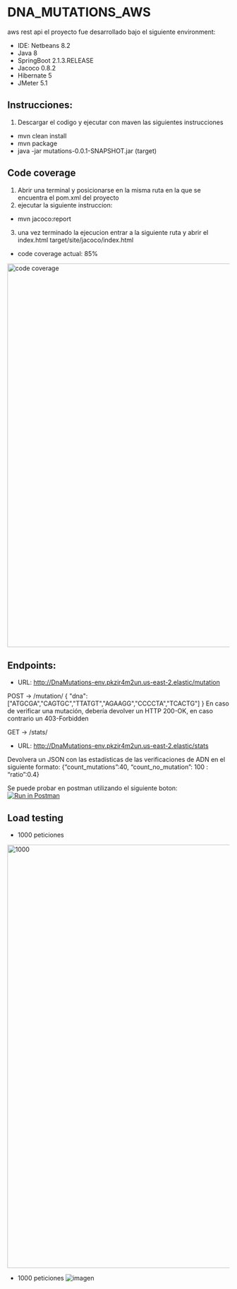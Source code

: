 # DNA_MUTATIONS_AWS
aws rest api el proyecto fue desarrollado bajo el siguiente environment:

 - IDE: Netbeans 8.2
 - Java 8
 - SpringBoot 2.1.3.RELEASE
 - Jacoco 0.8.2
 - Hibernate 5
 - JMeter 5.1
 
## Instrucciones:

1. Descargar el codigo y ejecutar con maven las siguientes instrucciones
  - mvn clean install
  - mvn package  
  - java -jar mutations-0.0.1-SNAPSHOT.jar (target)

## Code coverage

1. Abrir una terminal y posicionarse  en la misma ruta en la que se encuentra el pom.xml del proyecto
2. ejecutar la siguiente instruccion:
  - mvn jacoco:report
3. una vez terminado la ejecucion entrar a la siguiente ruta y abrir el index.html  target/site/jacoco/index.html 

- code coverage actual: 85%

<img width="870" alt="code coverage" src="https://user-images.githubusercontent.com/8495787/53712244-abd5f900-3e0b-11e9-8c6c-5a17769c8b12.PNG">

## Endpoints:

 - URL: http://DnaMutations-env.pkzir4m2un.us-east-2.elastic/mutation

POST → /mutation/
{
"dna":["ATGCGA","CAGTGC","TTATGT","AGAAGG","CCCCTA","TCACTG"]
}
En caso de verificar una mutación, debería devolver un HTTP 200-OK, en caso contrario un 403-Forbidden

GET → /stats/

 - URL: http://DnaMutations-env.pkzir4m2un.us-east-2.elastic/stats
 
 Devolvera un JSON con las estadísticas de las verificaciones de ADN en el siguiente formato:
   {“count_mutations”:40, “count_no_mutation”: 100 : “ratio”:0.4}
 
Se puede probar en postman utilizando el siguiente boton: [![Run in Postman](https://run.pstmn.io/button.svg)](https://app.getpostman.com/run-collection/5ec3c0ae28ed10d4e51e)
 
 ## Load testing
 - 1000 peticiones
 <img width="960" alt="1000" src="https://user-images.githubusercontent.com/8495787/53713013-d70e1780-3e0e-11e9-9d33-015e619397e1.PNG">
 
 - 1000 peticiones
 ![imagen](https://user-images.githubusercontent.com/8495787/53713084-23595780-3e0f-11e9-9586-65f2009aa76c.png)
